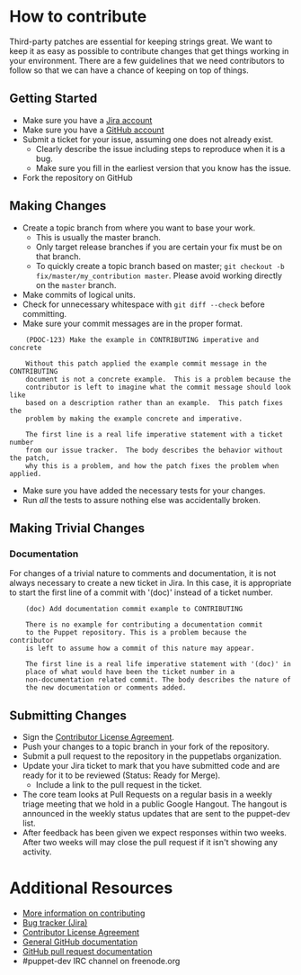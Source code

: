 # How to contribute

Third-party patches are essential for keeping strings great. We want to keep it
as easy as possible to contribute changes that get things working in your
environment. There are a few guidelines that we need contributors to follow so
that we can have a chance of keeping on top of things.

## Getting Started

* Make sure you have a [Jira account](http://tickets.puppetlabs.com)
* Make sure you have a [GitHub account](https://github.com/signup/free)
* Submit a ticket for your issue, assuming one does not already exist.
  * Clearly describe the issue including steps to reproduce when it is a bug.
  * Make sure you fill in the earliest version that you know has the issue.
* Fork the repository on GitHub

## Making Changes

* Create a topic branch from where you want to base your work.
  * This is usually the master branch.
  * Only target release branches if you are certain your fix must be on that
    branch.
  * To quickly create a topic branch based on master; `git checkout -b
    fix/master/my_contribution master`. Please avoid working directly on the
    `master` branch.
* Make commits of logical units.
* Check for unnecessary whitespace with `git diff --check` before committing.
* Make sure your commit messages are in the proper format.

````
    (PDOC-123) Make the example in CONTRIBUTING imperative and concrete

    Without this patch applied the example commit message in the CONTRIBUTING
    document is not a concrete example.  This is a problem because the
    contributor is left to imagine what the commit message should look like
    based on a description rather than an example.  This patch fixes the
    problem by making the example concrete and imperative.

    The first line is a real life imperative statement with a ticket number
    from our issue tracker.  The body describes the behavior without the patch,
    why this is a problem, and how the patch fixes the problem when applied.
````

* Make sure you have added the necessary tests for your changes.
* Run _all_ the tests to assure nothing else was accidentally broken.

## Making Trivial Changes

### Documentation

For changes of a trivial nature to comments and documentation, it is not
always necessary to create a new ticket in Jira. In this case, it is
appropriate to start the first line of a commit with '(doc)' instead of
a ticket number. 

````
    (doc) Add documentation commit example to CONTRIBUTING

    There is no example for contributing a documentation commit
    to the Puppet repository. This is a problem because the contributor
    is left to assume how a commit of this nature may appear.

    The first line is a real life imperative statement with '(doc)' in
    place of what would have been the ticket number in a
    non-documentation related commit. The body describes the nature of
    the new documentation or comments added.
````

## Submitting Changes

* Sign the [Contributor License Agreement](http://links.puppet.com/cla).
* Push your changes to a topic branch in your fork of the repository.
* Submit a pull request to the repository in the puppetlabs organization.
* Update your Jira ticket to mark that you have submitted code and are ready for it to be reviewed (Status: Ready for Merge).
  * Include a link to the pull request in the ticket.
* The core team looks at Pull Requests on a regular basis in a weekly triage
  meeting that we hold in a public Google Hangout. The hangout is announced in
  the weekly status updates that are sent to the puppet-dev list.
* After feedback has been given we expect responses within two weeks. After two
  weeks will may close the pull request if it isn't showing any activity.

# Additional Resources

* [More information on contributing](http://links.puppet.com/contribute-to-puppet)
* [Bug tracker (Jira)](http://tickets.puppetlabs.com)
* [Contributor License Agreement](http://links.puppet.com/cla)
* [General GitHub documentation](http://help.github.com/)
* [GitHub pull request documentation](http://help.github.com/send-pull-requests/)
* #puppet-dev IRC channel on freenode.org

